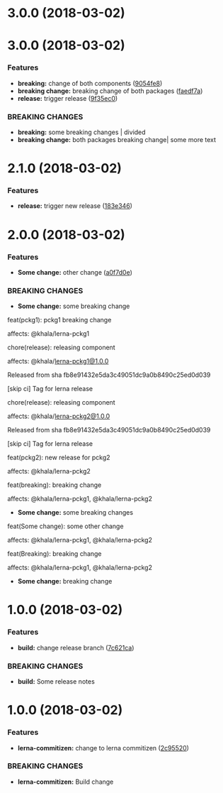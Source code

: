 <a name="3.0.0"></a>
# 3.0.0 (2018-03-02)



<a name="3.0.0"></a>
# 3.0.0 (2018-03-02)


### Features

* **breaking:** change of both components ([9054fe8](https://github.com/karelhala/lerna-example/commit/9054fe8))
* **breaking change:** breaking change of both packages ([faedf7a](https://github.com/karelhala/lerna-example/commit/faedf7a))
* **release:** trigger release ([9f35ec0](https://github.com/karelhala/lerna-example/commit/9f35ec0))


### BREAKING CHANGES

* **breaking:** some breaking changes | divided
* **breaking change:** both packages breaking change| some more text



<a name="2.1.0"></a>
# 2.1.0 (2018-03-02)


### Features

* **release:** trigger new release ([183e346](https://github.com/karelhala/lerna-example/commit/183e346))



<a name="2.0.0"></a>
# 2.0.0 (2018-03-02)


### Features

* **Some change:** other change ([a0f7d0e](https://github.com/karelhala/lerna-example/commit/a0f7d0e))


### BREAKING CHANGES

* **Some change:** some breaking change

feat(pckg1): pckg1 breaking change

affects: @khala/lerna-pckg1

chore(release): releasing component

affects: @khala/lerna-pckg1@1.0.0

Released from sha fb8e91432e5da3c49051dc9a0b8490c25ed0d039

[skip ci]
Tag for lerna release

chore(release): releasing component

affects: @khala/lerna-pckg2@1.0.0

Released from sha fb8e91432e5da3c49051dc9a0b8490c25ed0d039

[skip ci]
Tag for lerna release

feat(pckg2): new release for pckg2

affects: @khala/lerna-pckg2

feat(breaking): breaking change

affects: @khala/lerna-pckg1, @khala/lerna-pckg2
* **Some change:** some breaking changes

feat(Some change): some other change

affects: @khala/lerna-pckg1, @khala/lerna-pckg2

feat(Breaking): breaking change

affects: @khala/lerna-pckg1, @khala/lerna-pckg2
* **Some change:** breaking change



<a name="1.0.0"></a>
# 1.0.0 (2018-03-02)


### Features

* **build:** change release branch ([7c621ca](https://github.com/karelhala/lerna-example/commit/7c621ca))


### BREAKING CHANGES

* **build:** Some release notes



<a name="1.0.0"></a>
# 1.0.0 (2018-03-02)


### Features

* **lerna-commitizen:** change to lerna commitizen ([2c95520](https://github.com/karelhala/lerna-example/commit/2c95520))


### BREAKING CHANGES

* **lerna-commitizen:** Build change




